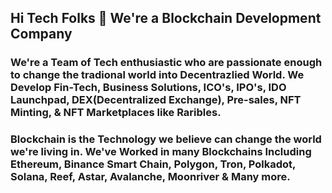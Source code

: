 ## Hi Tech Folks 👋 We're a Blockchain Development Company

### We're a Team of Tech enthusiastic who are passionate enough to change the tradional world into Decentrazlied World. We Develop Fin-Tech, Business Solutions, ICO's, IPO's, IDO Launchpad, DEX(Decentralized Exchange), Pre-sales, NFT Minting, & NFT Marketplaces like Raribles.

### Blockchain is the Technology we believe can change the world we're living in. We've Worked in many Blockchains Including Ethereum, Binance Smart Chain, Polygon, Tron, Polkadot, Solana, Reef, Astar, Avalanche, Moonriver & Many more. 
<!--

**Here are some ideas to get you started:**

🙋‍♀️ A short introduction - what is your organization all about?
🌈 Contribution guidelines - how can the community get involved?
👩‍💻 Useful resources - where can the community find your docs? Is there anything else the community should know?
🍿 Fun facts - what does your team eat for breakfast?
🧙 Remember, you can do mighty things with the power of [Markdown](https://docs.github.com/github/writing-on-github/getting-started-with-writing-and-formatting-on-github/basic-writing-and-formatting-syntax)
-->
